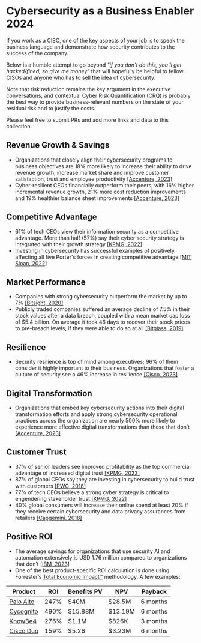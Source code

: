 # Cybersecurity as a Business Enabler 2024

If you work as a CISO, one of the key aspects of your job is to speak the business language and demonstrate how security contributes to the success of the company. 

Below is a humble attempt to go beyond *"if you don't do this, you'll get hacked/fined, so give me money"* that will hopefully be helpful to fellow CISOs and anyone who has to sell the idea of cybersecurity.

Note that risk reduction remains the key argument in the executive conversations, and contextual Cyber Risk Quantification (CRQ) is probably the best way to provide business-relevant numbers on the state of your residual risk and to justify the costs.

Please feel free to submit PRs and add more links and data to this collection. 

## Revenue Growth & Savings
* Organizations that closely align their cybersecurity programs to business objectives are 18% more likely to increase their ability to drive revenue growth, increase market share and improve customer satisfaction, trust and employee productivity [[Accenture, 2023]](https://www.accenture.com/content/dam/accenture/final/accenture-com/document/Accenture-State-Cybersecurity.pdf)
* Cyber-resilient CEOs financially outperform their peers, with 16% higher incremental revenue growth, 21% more cost reduction improvements and 19% healthier balance sheet improvements [[Accenture, 2023]](https://www.accenture.com/content/dam/accenture/final/accenture-com/document-2/Accenture-The-Cyber-Resilient-CEO-Final.pdf)

## Competitive Advantage
* 61% of tech CEOs view their information security as a competitive advantage. More than half (57%) say their cyber security strategy is integrated with their growth strategy [[KPMG, 2022]](https://assets.kpmg.com/content/dam/kpmg/dp/pdf/2022/february/tech-cyber-report-02-2022%20(1).pdf)
* Investing in cybersecurity has successful examples of positively affecting all five Porter's forces in creating competitive advantage [[MIT Sloan, 2022]](https://cams.mit.edu/wp-content/uploads/Competitive_Advantage_Slides.pdf)

## Market Performance
* Companies with strong cybersecurity outperform the market by up to 7% [[Bitsight, 2020]](https://www.bitsight.com/press-releases/new-research-shows-companies-with-strong-cybersecurity-outperform-the-market-by-up-to-7-percent)
* Publicly traded companies suffered an average decline of 7.5% in their stock values after a data breach, coupled with a mean market cap loss of $5.4 billion. On average it took 46 days to recover their stock prices to pre-breach levels, if they were able to do so at all [[Bitglass, 2019]](https://pages.bitglass.com/CD-FY19Q2-Kings-of-the-Monster-Breaches_TY.html)

## Resilience
* Security resilience is top of mind among executives; 96% of them consider it highly important to their business. Organizations that foster a culture of security see a 46% increase in resilience [[Cisco, 2023]](https://www.cisco.com/c/en/us/products/security/security-outcomes-report.html)

## Digital Transformation
* Organizations that embed key cybersecurity actions into their digital transformation efforts and apply strong cybersecurity operational practices across the organization are nearly 500% more likely to experience more effective digital transformations than those that don’t [[Accenture, 2023]](https://www.accenture.com/content/dam/accenture/final/accenture-com/document/Accenture-State-Cybersecurity.pdf)

## Customer Trust
* 37% of senior leaders see improved profitability as the top commercial advantage of increased digital trust [[KPMG, 2023]](https://kpmg.com/kpmg-us/content/dam/kpmg/pdf/2023/cybersecurity-considerations.pdf)
* 87% of global CEOs say they are investing in cybersecurity to build trust with customers [[PWC, 2018]](https://www.pwc.com/us/en/cybersecurity/assets/revitalizing-privacy-trust-in-data-driven-world.pdf)
* 77% of tech CEOs believe a strong cyber strategy is critical to engendering stakeholder trust [[KPMG, 2022]](https://assets.kpmg.com/content/dam/kpmg/dp/pdf/2022/february/tech-cyber-report-02-2022%20(1).pdf)
* 40% global consumers will increase their online spend at least 20% if they receive certain cybersecurity and data privacy assurances from retailers [[Capgemini, 2018]](https://www.capgemini.com/fi-en/wp-content/uploads/sites/27/2018/05/cybersecurity-in-retail-report_v2-10.pdf)

## Positive ROI
* The average savings for organizations that use security AI and automation extensively is USD 1.76 million compared to organizations that don’t [[IBM, 2023]](https://www.ibm.com/reports/data-breach)
* One of the best product-specific ROI calculation is done using Forrester’s [Total Economic Impact™](https://www.forrester.com/policies/tei) methodology. A few examples:
  
| Product  | ROI | Benefits PV | NPV | Payback |
| -------- | ------- | -------- | ------- | -------- |
| [Palo Alto](https://start.paloaltonetworks.com/2021-forrester-tei-report-network-security.html) | 247% | $40M | $28.5M | 6 months |
| [Cycognito](https://www.cycognito.com/the-forrester-total-economic-impact-study) | 490% | $15.88M | $13.19M | 6 months |
| [KnowBe4](https://info.knowbe4.com/forrester-tei-study) | 276% | $1.1M | $826K | 3 months |
| [Cisco Duo](https://duo.com/blog/forrester-total-economic-impact-cisco-duo-shows-significant-roi) | 159% | $5.26 | $3.23M | 6 months |

